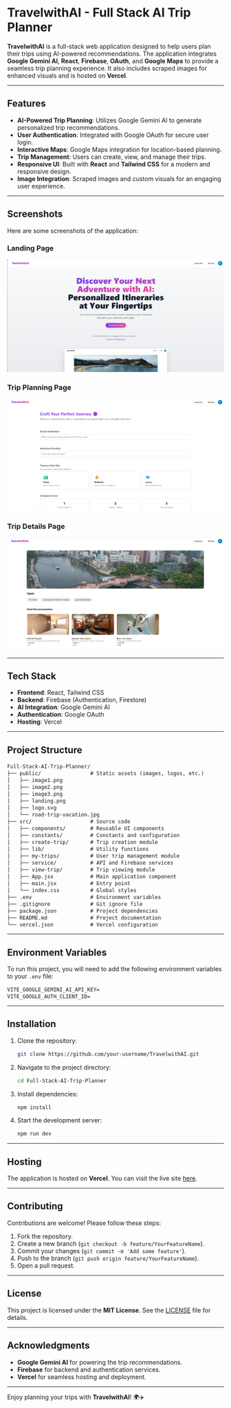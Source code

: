 # TravelwithAI - Full Stack AI Trip Planner

**TravelwithAI** is a full-stack web application designed to help users plan their trips using AI-powered recommendations. The application integrates **Google Gemini AI**, **React**, **Firebase**, **OAuth**, and **Google Maps** to provide a seamless trip planning experience. It also includes scraped images for enhanced visuals and is hosted on **Vercel**.

---

## Features

- **AI-Powered Trip Planning**: Utilizes Google Gemini AI to generate personalized trip recommendations.
- **User Authentication**: Integrated with Google OAuth for secure user login.
- **Interactive Maps**: Google Maps integration for location-based planning.
- **Trip Management**: Users can create, view, and manage their trips.
- **Responsive UI**: Built with **React** and **Tailwind CSS** for a modern and responsive design.
- **Image Integration**: Scraped images and custom visuals for an engaging user experience.

---

## Screenshots

Here are some screenshots of the application:

### Landing Page
![Landing Page](./public/image1.png)

### Trip Planning Page
![Trip Planning Page](./public/image2.png)

### Trip Details Page
![Trip Details Page](./public/image3.png)


---

## Tech Stack

- **Frontend**: React, Tailwind CSS
- **Backend**: Firebase (Authentication, Firestore)
- **AI Integration**: Google Gemini AI
- **Authentication**: Google OAuth
- **Hosting**: Vercel

---

## Project Structure

```
Full-Stack-AI-Trip-Planner/
├── public/                # Static assets (images, logos, etc.)
│   ├── image1.png
│   ├── image2.png
│   ├── image3.png
│   ├── landing.png
│   ├── logo.svg
│   └── road-trip-vacation.jpg
├── src/                   # Source code
│   ├── components/        # Reusable UI components
│   ├── constants/         # Constants and configuration
│   ├── create-trip/       # Trip creation module
│   ├── lib/               # Utility functions
│   ├── my-trips/          # User trip management module
│   ├── service/           # API and Firebase services
│   ├── view-trip/         # Trip viewing module
│   ├── App.jsx            # Main application component
│   ├── main.jsx           # Entry point
│   └── index.css          # Global styles
├── .env                   # Environment variables
├── .gitignore             # Git ignore file
├── package.json           # Project dependencies
├── README.md              # Project documentation
└── vercel.json            # Vercel configuration
```

---

## Environment Variables

To run this project, you will need to add the following environment variables to your `.env` file:

```plaintext
VITE_GOOGLE_GEMINI_AI_API_KEY=
VITE_GOOGLE_AUTH_CLIENT_ID=
```

---

## Installation

1. Clone the repository:
   ```bash
   git clone https://github.com/your-username/TravelwithAI.git
   ```
2. Navigate to the project directory:
   ```bash
   cd Full-Stack-AI-Trip-Planner
   ```
3. Install dependencies:
   ```bash
   npm install
   ```
4. Start the development server:
   ```bash
   npm run dev
   ```

---

## Hosting

The application is hosted on **Vercel**. You can visit the live site [here](https://travelwithai.vercel.app).

---

## Contributing

Contributions are welcome! Please follow these steps:

1. Fork the repository.
2. Create a new branch (`git checkout -b feature/YourFeatureName`).
3. Commit your changes (`git commit -m 'Add some feature'`).
4. Push to the branch (`git push origin feature/YourFeatureName`).
5. Open a pull request.

---

## License

This project is licensed under the **MIT License**. See the [LICENSE](LICENSE) file for details.

---

## Acknowledgments

- **Google Gemini AI** for powering the trip recommendations.
- **Firebase** for backend and authentication services.
- **Vercel** for seamless hosting and deployment.

---

Enjoy planning your trips with **TravelwithAI**! 🌍✈️

